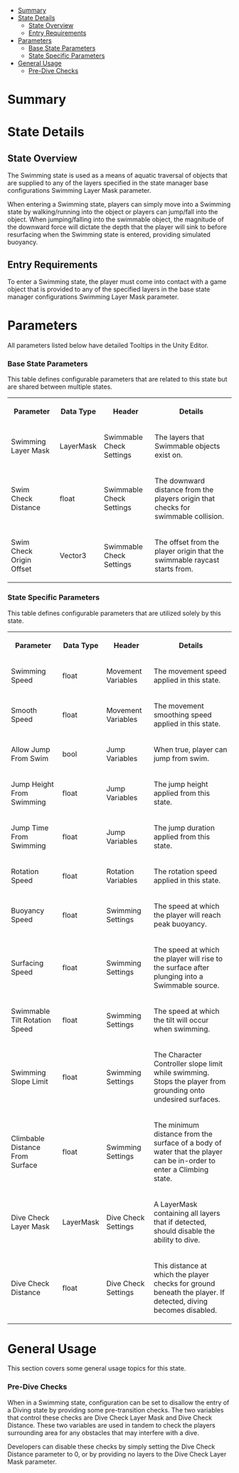 
*   [Summary](#SwimmingState-Summary)
*   [State Details](#SwimmingState-StateDetails)
    *   [State Overview](#SwimmingState-StateOverview)
    *   [Entry Requirements](#SwimmingState-EntryRequirements)
*   [Parameters](#SwimmingState-Parameters)
    *   [Base State Parameters](#SwimmingState-BaseStateParameters)
    *   [State Specific Parameters](#SwimmingState-StateSpecificParameters)
*   [General Usage](#SwimmingState-GeneralUsage)
    *   [Pre-Dive Checks](#SwimmingState-Pre-DiveChecks)

Summary
=======

State Details
=============

State Overview
--------------

The Swimming state is used as a means of aquatic traversal of objects that are supplied to any of the layers specified in the state manager base configurations Swimming Layer Mask parameter.

When entering a Swimming state, players can simply move into a Swimming state by walking/running into the object or players can jump/fall into the object. When jumping/falling into the swimmable object, the magnitude of the downward force will dictate the depth that the player will sink to before resurfacing when the Swimming state is entered, providing simulated buoyancy.

Entry Requirements
------------------

To enter a Swimming state, the player must come into contact with a game object that is provided to any of the specified layers in the base state manager configurations Swimming Layer Mask parameter.

Parameters
==========

All parameters listed below have detailed Tooltips in the Unity Editor.

### Base State Parameters

This table defines configurable parameters that are related to this state but are shared between multiple states.

<table data-table-width="1382" data-layout="default" data-local-id="ba3f828a-f7ee-489c-87b3-cc7749cdfdcd" class="confluenceTable"><colgroup><col style="width: 219.0px;"><col style="width: 105.0px;"><col style="width: 207.0px;"><col style="width: 851.0px;"></colgroup><tbody><tr><th class="confluenceTh"><p><strong>Parameter</strong></p></th><th class="confluenceTh"><p><strong>Data Type</strong></p></th><th class="confluenceTh"><p><strong>Header</strong></p></th><th class="confluenceTh"><p><strong>Details</strong></p></th></tr><tr><td class="confluenceTd"><p>Swimming Layer Mask</p></td><td class="confluenceTd"><p>LayerMask</p></td><td class="confluenceTd"><p>Swimmable Check Settings</p></td><td class="confluenceTd"><p>The layers that Swimmable objects exist on.</p></td></tr><tr><td class="confluenceTd"><p>Swim Check Distance</p></td><td class="confluenceTd"><p>float</p></td><td class="confluenceTd"><p>Swimmable Check Settings</p></td><td class="confluenceTd"><p>The downward distance from the players origin that checks for swimmable collision.</p></td></tr><tr><td class="confluenceTd"><p>Swim Check Origin Offset</p></td><td class="confluenceTd"><p>Vector3</p></td><td class="confluenceTd"><p>Swimmable Check Settings</p></td><td class="confluenceTd"><p>The offset from the player origin that the swimmable raycast starts from.</p></td></tr></tbody></table>

### State Specific Parameters

This table defines configurable parameters that are utilized solely by this state.

<table data-table-width="1382" data-layout="default" data-local-id="42844ded-fd04-45a2-9151-655070fb6892" class="confluenceTable"><colgroup><col style="width: 220.0px;"><col style="width: 100.0px;"><col style="width: 198.0px;"><col style="width: 864.0px;"></colgroup><tbody><tr><th class="confluenceTh"><p><strong>Parameter</strong></p></th><th class="confluenceTh"><p><strong>Data Type</strong></p></th><th class="confluenceTh"><p><strong>Header</strong></p></th><th class="confluenceTh"><p><strong>Details</strong></p></th></tr><tr><td class="confluenceTd"><p>Swimming Speed</p></td><td class="confluenceTd"><p>float</p></td><td class="confluenceTd"><p>Movement Variables</p></td><td class="confluenceTd"><p>The movement speed applied in this state.</p></td></tr><tr><td class="confluenceTd"><p>Smooth Speed</p></td><td class="confluenceTd"><p>float</p></td><td class="confluenceTd"><p>Movement Variables</p></td><td class="confluenceTd"><p>The movement smoothing speed applied in this state.</p></td></tr><tr><td class="confluenceTd"><p>Allow Jump From Swim</p></td><td class="confluenceTd"><p>bool</p></td><td class="confluenceTd"><p>Jump Variables</p></td><td class="confluenceTd"><p>When true, player can jump from swim.</p></td></tr><tr><td class="confluenceTd"><p>Jump Height From Swimming</p></td><td class="confluenceTd"><p>float</p></td><td class="confluenceTd"><p>Jump Variables</p></td><td class="confluenceTd"><p>The jump height applied from this state.</p></td></tr><tr><td class="confluenceTd"><p>Jump Time From Swimming</p></td><td class="confluenceTd"><p>float</p></td><td class="confluenceTd"><p>Jump Variables</p></td><td class="confluenceTd"><p>The jump duration applied from this state.</p></td></tr><tr><td class="confluenceTd"><p>Rotation Speed</p></td><td class="confluenceTd"><p>float</p></td><td class="confluenceTd"><p>Rotation Variables</p></td><td class="confluenceTd"><p>The rotation speed applied in this state.</p></td></tr><tr><td class="confluenceTd"><p>Buoyancy Speed</p></td><td class="confluenceTd"><p>float</p></td><td class="confluenceTd"><p>Swimming Settings</p></td><td class="confluenceTd"><p>The speed at which the player will reach peak buoyancy.</p></td></tr><tr><td class="confluenceTd"><p>Surfacing Speed</p></td><td class="confluenceTd"><p>float</p></td><td class="confluenceTd"><p>Swimming Settings</p></td><td class="confluenceTd"><p>The speed at which the player will rise to the surface after plunging into a Swimmable source.</p></td></tr><tr><td class="confluenceTd"><p>Swimmable Tilt Rotation Speed</p></td><td class="confluenceTd"><p>float</p></td><td class="confluenceTd"><p>Swimming Settings</p></td><td class="confluenceTd"><p>The speed at which the tilt will occur when swimming.</p></td></tr><tr><td class="confluenceTd"><p>Swimming Slope Limit</p></td><td class="confluenceTd"><p>float</p></td><td class="confluenceTd"><p>Swimming Settings</p></td><td class="confluenceTd"><p>The Character Controller slope limit while swimming. Stops the player from grounding onto undesired surfaces.</p></td></tr><tr><td class="confluenceTd"><p>Climbable Distance From Surface</p></td><td class="confluenceTd"><p>float</p></td><td class="confluenceTd"><p>Swimming Settings</p></td><td class="confluenceTd"><p>The minimum distance from the surface of a body of water that the player can be in-order to enter a Climbing state.</p></td></tr><tr><td class="confluenceTd"><p>Dive Check Layer Mask</p></td><td class="confluenceTd"><p>LayerMask</p></td><td class="confluenceTd"><p>Dive Check Settings</p></td><td class="confluenceTd"><p>A LayerMask containing all layers that if detected, should disable the ability to dive.</p></td></tr><tr><td class="confluenceTd"><p>Dive Check Distance</p></td><td class="confluenceTd"><p>float</p></td><td class="confluenceTd"><p>Dive Check Settings</p></td><td class="confluenceTd"><p>This distance at which the player checks for ground beneath the player. If detected, diving becomes disabled.</p></td></tr></tbody></table>

General Usage
=============

This section covers some general usage topics for this state.

### Pre-Dive Checks

When in a Swimming state, configuration can be set to disallow the entry of a Diving state by providing some pre-transition checks. The two variables that control these checks are Dive Check Layer Mask and Dive Check Distance. These two variables are used in tandem to check the players surrounding area for any obstacles that may interfere with a dive.

Developers can disable these checks by simply setting the Dive Check Distance parameter to 0, or by providing no layers to the Dive Check Layer Mask parameter.